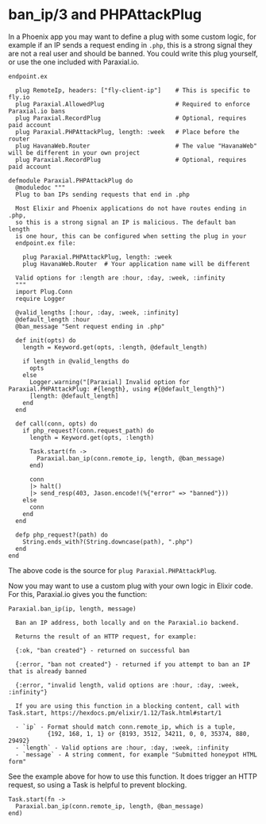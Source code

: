 # ban_ip/3 and PHPAttackPlug

In a Phoenix app you may want to define a plug with some custom logic, for example if an IP sends a request ending in `.php`, this is a strong signal they are not a real user and should be banned. You could write this plug yourself, or use the one included with Paraxial.io. 

`endpoint.ex`
```
  plug RemoteIp, headers: ["fly-client-ip"]    # This is specific to fly.io
  plug Paraxial.AllowedPlug                    # Required to enforce Paraxial.io bans
  plug Paraxial.RecordPlug                     # Optional, requires paid account
  plug Paraxial.PHPAttackPlug, length: :week   # Place before the router
  plug HavanaWeb.Router                        # The value "HavanaWeb" will be different in your own project
  plug Paraxial.RecordPlug                     # Optional, requires paid account
```

```
defmodule Paraxial.PHPAttackPlug do
  @moduledoc """
  Plug to ban IPs sending requests that end in .php

  Most Elixir and Phoenix applications do not have routes ending in .php,
  so this is a strong signal an IP is malicious. The default ban length
  is one hour, this can be configured when setting the plug in your
  endpoint.ex file:

    plug Paraxial.PHPAttackPlug, length: :week
    plug HavanaWeb.Router  # Your application name will be different

  Valid options for :length are :hour, :day, :week, :infinity
  """
  import Plug.Conn
  require Logger

  @valid_lengths [:hour, :day, :week, :infinity]
  @default_length :hour
  @ban_message "Sent request ending in .php"

  def init(opts) do
    length = Keyword.get(opts, :length, @default_length)

    if length in @valid_lengths do
      opts
    else
      Logger.warning("[Paraxial] Invalid option for Paraxial.PHPAttackPlug: #{length}, using #{@default_length}")
      [length: @default_length]
    end
  end

  def call(conn, opts) do
    if php_request?(conn.request_path) do
      length = Keyword.get(opts, :length)

      Task.start(fn ->
        Paraxial.ban_ip(conn.remote_ip, length, @ban_message)
      end)

      conn
      |> halt()
      |> send_resp(403, Jason.encode!(%{"error" => "banned"}))
    else
      conn
    end
  end

  defp php_request?(path) do
    String.ends_with?(String.downcase(path), ".php")
  end
end
```

The above code is the source for `plug Paraxial.PHPAttackPlug`. 

Now you may want to use a custom plug with your own logic in Elixir code. For this, Paraxial.io gives you the function:

`Paraxial.ban_ip(ip, length, message)`

```
  Ban an IP address, both locally and on the Paraxial.io backend.

  Returns the result of an HTTP request, for example:

  {:ok, "ban created"} - returned on successful ban

  {:error, "ban not created"} - returned if you attempt to ban an IP that is already banned

  {:error, "invalid length, valid options are :hour, :day, :week, :infinity"}

  If you are using this function in a blocking content, call with Task.start, https://hexdocs.pm/elixir/1.12/Task.html#start/1

  - `ip` - Format should match conn.remote_ip, which is a tuple, 
           {192, 168, 1, 1} or {8193, 3512, 34211, 0, 0, 35374, 880, 29492}
  - `length` - Valid options are :hour, :day, :week, :infinity
  - `message` - A string comment, for example "Submitted honeypot HTML form"
```

See the example above for how to use this function. It does trigger an HTTP request, so using a Task is helpful to prevent blocking. 

```
Task.start(fn ->
  Paraxial.ban_ip(conn.remote_ip, length, @ban_message)
end)
```
